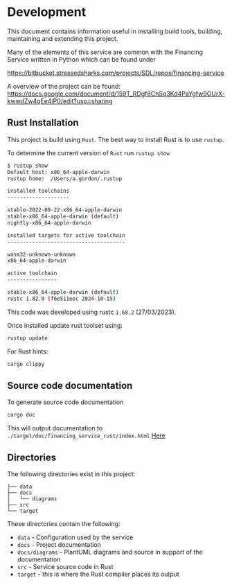 # Development
This document contains information useful in installing build tools, building, maintaining and extending this project.

Many of the elements of this service are common with the Financing Service written in Python which can be found under

https://bitbucket.stressedsharks.com/projects/SDL/repos/financing-service

A overview of the project can be found:
https://docs.google.com/document/d/159T_RDgf8CnSq3Kd4PaYgfw9OUrX-kwwdZw4qEe4iP0/edit?usp=sharing


## Rust Installation
This project is build using `Rust`.
The best way to install Rust is to use `rustup`.

To determine the current version of `Rust` run `rustup show`
```bash
$ rustup show
Default host: x86_64-apple-darwin
rustup home:  /Users/a.gordon/.rustup

installed toolchains
--------------------

stable-2022-09-22-x86_64-apple-darwin
stable-x86_64-apple-darwin (default)
nightly-x86_64-apple-darwin

installed targets for active toolchain
--------------------------------------

wasm32-unknown-unknown
x86_64-apple-darwin

active toolchain
----------------

stable-x86_64-apple-darwin (default)
rustc 1.82.0 (f6e511eec 2024-10-15)
```
This code was developed using rustc `1.68.2` (27/03/2023).

Once installed update rust toolset using:
```bash
rustup update
```

For Rust hints:
```bash
cargo clippy
```


## Source code documentation

To generate source code documentation
```bash
cargo doc
```
This will output documentation to `./target/doc/financing_service_rust/index.html`
[Here ](./../target/doc/financing_service_rust/index.html)



## Directories
The following directories exist in this project:
```
├── data
├── docs
│   └── diagrams
├── src
└── target

```
These directories contain the following:
* `data` - Configuration used by the service
* `docs` - Project documentation
* `docs/diagrams` - PlantUML diagrams and source in support of the documentation
* `src` - Service source code in Rust
* `target` - this is where the Rust compiler places its output